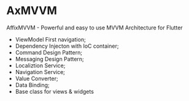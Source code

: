 # AxMVVM
AffixMVVM - Powerful and easy to use MVVM Architecture for Flutter

- ViewModel First navigation;
- Dependency Injecton with IoC container;
- Command Design Pattern;
- Messaging Design Pattern;
- Localiztion Service;
- Navigation Service;
- Value Converter;
- Data Binding;
- Base class for views & widgets
